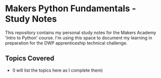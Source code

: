 # Makers Python Fundamentals - Study Notes

This repository contains my personal study notes for the Makers Academy 'Intro to Python' course. I'm using this space to document my learning in preparation for the DWP apprenticeship technical challenge.

## Topics Covered

* (I will list the topics here as I complete them)
